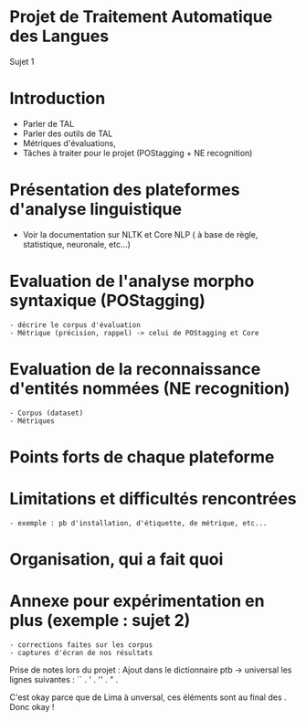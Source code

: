 # Projet de Traitement Automatique des Langues

Sujet 1

# Introduction
- Parler de TAL
- Parler des outils de TAL
- Métriques d'évaluations,
- Tâches à traiter pour le projet (POStagging + NE recognition)

# Présentation des plateformes d'analyse linguistique
- Voir la documentation sur NLTK et Core NLP ( à base de règle, statistique, neuronale, etc...)

# Evaluation de l'analyse morpho syntaxique (POStagging)
    - décrire le corpus d'évaluation
    - Métrique (précision, rappel) -> celui de POStagging et Core

# Evaluation de la reconnaissance d'entités nommées (NE recognition)
    - Corpus (dataset)
    - Métriques

# Points forts de chaque plateforme

# Limitations et difficultés rencontrées
    - exemple : pb d'installation, d'étiquette, de métrique, etc...

# Organisation, qui a fait quoi
# Annexe pour expérimentation en plus (exemple : sujet 2)
    - corrections faites sur les corpus
    - captures d'écran de nos résultats 




Prise de notes lors du projet :
Ajout dans le dictionnaire ptb -> universal les lignes suivantes : 
`` .
' .
'' .
" .

C'est okay parce que de Lima à unversal, ces éléments sont au final des .
Donc okay !